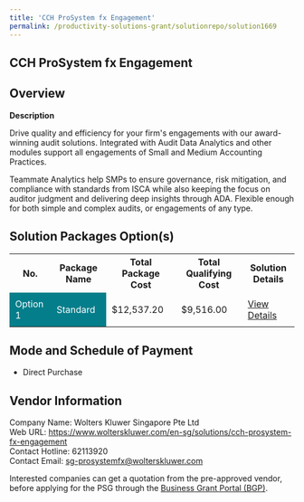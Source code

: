 ```yaml
---
title: 'CCH ProSystem fx Engagement'
permalink: /productivity-solutions-grant/solutionrepo/solution1669
---
```


## CCH ProSystem fx Engagement

## Overview

**Description**

Drive quality and efficiency for your firm's engagements with our award-winning audit solutions. Integrated with Audit Data Analytics and other modules support all engagements of Small and Medium Accounting Practices. 

Teammate Analytics help SMPs to ensure governance, risk mitigation, and compliance with standards from ISCA while also keeping the focus on auditor judgment and delivering deep insights through ADA. Flexible enough for both simple and complex audits, or engagements of any type.

## Solution Packages Option(s)

<table>
<tr>
<th><b>No.</b></th>
<th><b>Package Name</b></th>
<th><b>Total Package Cost</b></th>
<th><b>Total Qualifying Cost</b></th>
<th><b>Solution Details</b></th>
</tr>
<tr>
<td style='padding: 10px; background-color: #037E8A; color: #FFFFFF;'>Option 1</td>
<td style='padding: 10px; background-color: #037E8A; color: #FFFFFF;'>Standard </td>
<td style='padding: 10px;'>$12,537.20</td>
<td style='padding: 10px;'>$9,516.00</td>
<td style='padding: 10px;'><a href='/images/psg/Wolters_Kluwer_Singapore_CCH_05102023_Desensitised_Annex3_Part1.pdf' target='_blank'>View Details</a></td>
</tr>
</table>

## Mode and Schedule of Payment

 - Direct Purchase

## Vendor Information

 Company Name: Wolters Kluwer Singapore Pte Ltd<br>Web URL: https://www.wolterskluwer.com/en-sg/solutions/cch-prosystem-fx-engagement <br>Contact Hotline: 62113920 <br>Contact Email: sg-prosystemfx@wolterskluwer.com <br>

Interested companies can get a quotation from the pre-approved vendor, before applying for the PSG through the <a href='https://www.businessgrants.gov.sg/' target='_blank' rel='noopener'>Business Grant Portal (BGP)</a>.

<script src="/jquery/resize-tables.js"></script>
